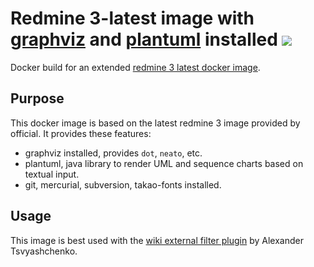 # Redmine 3-latest image with [graphviz][graphviz] and [plantuml][plantuml] installed [![](https://badge.imagelayers.io/tukiyo3/redmine3-plantuml-ja.svg)](https://imagelayers.io/?images=tukiyo3/redmine3-plantuml-ja 'Get your own badge on imagelayers.io')

Docker build for an extended [redmine 3 latest docker image][redmineimage].

## Purpose

This docker image is based on the latest redmine 3 image provided by official.
It provides these features:

* graphviz installed, provides `dot`, `neato`, etc.
* plantuml, java library to render UML and sequence charts based on textual input.
* git, mercurial, subversion, takao-fonts installed.

## Usage

This image is best used with the [wiki external filter plugin][wikiexternalplugin] by Alexander Tsvyashchenko.

[redmineimage]: https://hub.docker.com/_/redmine/
[wikiexternalplugin]: http://www.ndl.kiev.ua/content/redmine-wiki-external-filter-plugin
[graphviz]: http://www.graphviz.org/
[plantuml]: http://plantuml.sourceforge.net/
